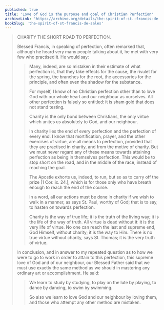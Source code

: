 ```yaml
---
published: true
title: 'Love of God is the purpose and goal of Christian Perfection'
archiveLink: 'https://archive.org/details/the-spirit-of-st.-francis-de-sales/page/50?view=theater'
bookSlug: 'the-spirit-of-st-francis-de-sales'
---
```


> CHARITY THE SHORT ROAD TO PERFECTION.
>
> Blessed Francis, in speaking of perfection, often remarked that, although he heard very many people talking about it, he met with very few who practised it. He would say:
>
>> Many, indeed, are so mistaken in their estimate of what perfection is, that they take effects for the cause, the rivulet for the spring, the branches for the root, the accessories for the principle, and often even the shadow for the substance.
>>
>> For myself, I know of no Christian perfection other than to love God with our whole heart and our neighbour as ourselves. All other perfection is falsely so entitled: it is sham gold that does not stand testing.
>>
>> Charity is the only bond between Christians, the only virtue which unites us absolutely to God, and our neighbour.
>>
>> In charity lies the end of every perfection and the perfection of every end. I know that mortification, prayer, and the other exercises of virtue, are all means to perfection, provided that they are practised in charity, and from the motive of charity. But we must never regard any of these means towards attaining perfection as being in themselves perfection. This would be to stop short on the road, and in the middle of the race, instead of reaching the goal.
>>
>> The Apostle exhorts us, indeed, to run, but so as to carry off the prize [1 Cor. ix. 24.], which is for those only who have breath enough to reach the end of the course.
>>
>> In a word, all our actions must be done in charity if we wish to walk in a manner, as says St. Paul, worthy of God; that is to say, to hasten on towards perfection.
>>
>> Charity is the way of true life; it is the truth of the living way; it is the life of the way of truth. All virtue is dead without it: it is the very life of virtue. No one can reach the last and supreme end, God Himself, without charity; it is the way to Him. There is no true virtue without charity, says St. Thomas; it is the very truth of virtue.
>
> In conclusion, and in answer to my repeated question as to how we were to go to work in order to attain to this perfection, this supreme love of God and of our neighbour, our Blessed Father said that we must use exactly the same method as we should in mastering any ordinary art or accomplishment. He said:
>
>> We learn to study by studying, to play on the lute by playing, to dance by dancing, to swim by swimming.
>>
>> So also we learn to love God and our neighbour by loving them, and those who attempt any other method are mistaken.
